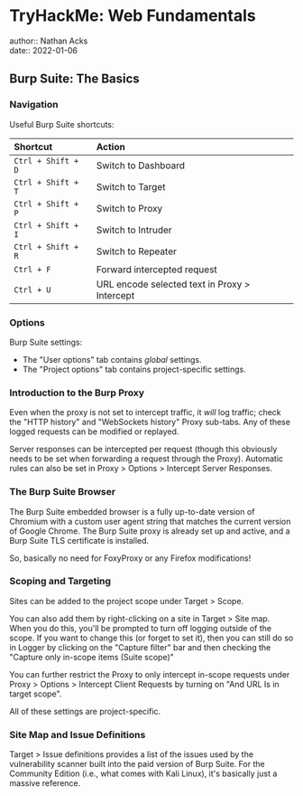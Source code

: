 # TryHackMe: Web Fundamentals

author:: Nathan Acks  
date:: 2022-01-06

## Burp Suite: The Basics

### Navigation

Useful Burp Suite shortcuts:

| Shortcut        | Action                                        |
|:--------------- |:--------------------------------------------- |
| `Ctrl + Shift + D` | Switch to Dashboard                           |
| `Ctrl + Shift + T` | Switch to Target                              |
| `Ctrl + Shift + P` | Switch to Proxy                               |
| `Ctrl + Shift + I` | Switch to Intruder                            |
| `Ctrl + Shift + R` | Switch to Repeater                            |
| `Ctrl + F`        | Forward intercepted request                   |
| `Ctrl + U`        | URL encode selected text in Proxy > Intercept |

### Options

Burp Suite settings:

* The "User options" tab contains *global* settings.
* The "Project options" tab contains project-specific settings.

### Introduction to the Burp Proxy

Even when the proxy is not set to intercept traffic, it *will* log traffic; check the "HTTP history" and "WebSockets history" Proxy sub-tabs. Any of these logged requests can be modified or replayed.

Server responses can be intercepted per request (though this obviously needs to be set when forwarding a request through the Proxy). Automatic rules can also be set in Proxy > Options > Intercept Server Responses.

### The Burp Suite Browser

The Burp Suite embedded browser is a fully up-to-date version of Chromium with a custom user agent string that matches the current version of Google Chrome. The Burp Suite proxy is already set up and active, and a Burp Suite TLS certificate is installed.

So, basically no need for FoxyProxy or any Firefox modifications!

### Scoping and Targeting

Sites can be added to the project scope under Target > Scope.

You can also add them by right-clicking on a site in Target > Site map. When you do this, you'll be prompted to turn off logging outside of the scope. If you want to change this (or forget to set it), then you can still do so in Logger by clicking on the "Capture filter" bar and then checking the "Capture only in-scope items (Suite scope)"

You can further restrict the Proxy to only intercept in-scope requests under Proxy > Options > Intercept Client Requests by turning on "And URL Is in target scope".

All of these settings are project-specific.

### Site Map and Issue Definitions

Target > Issue definitions provides a list of the issues used by the vulnerability scanner built into the paid version of Burp Suite. For the Community Edition (i.e., what comes with Kali Linux), it's basically just a massive reference.
